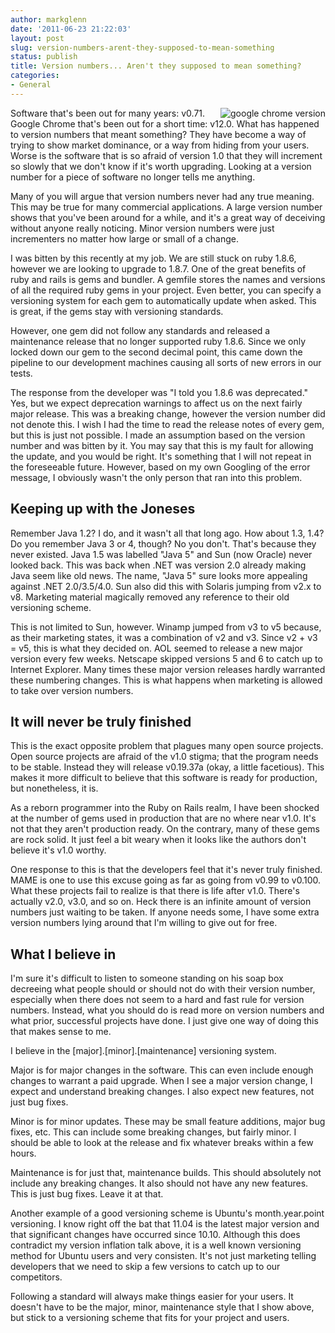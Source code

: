 ```yaml
---
author: markglenn
date: '2011-06-23 21:22:03'
layout: post
slug: version-numbers-arent-they-supposed-to-mean-something
status: publish
title: Version numbers... Aren't they supposed to mean something?
categories:
- General
---
```


<img src='http://www.codefixes.com/wp-content/uploads/2011/06/google-chrome-version-300x171.png' alt="google chrome version" style='float: right' />

Software that's been out for many years: v0.71. Google Chrome that's
been out for a short time: v12.0. What has happened to version numbers
that meant something? They have become a way of trying to show market
dominance, or a way from hiding from your users. Worse is the software
that is so afraid of version 1.0 that they will increment so slowly that
we don't know if it's worth upgrading. Looking at a version number for a
piece of software no longer tells me anything.

<!--more-->

Many of you will argue that version numbers never had any true meaning.
This may be true for many commercial applications. A large version
number shows that you've been around for a while, and it's a great way
of deceiving without anyone really noticing. Minor version numbers were
just incrementers no matter how large or small of a change.

I was bitten by this recently at my job. We are still stuck on ruby
1.8.6, however we are looking to upgrade to 1.8.7. One of the great
benefits of ruby and rails is gems and bundler. A gemfile stores the
names and versions of all the required ruby gems in your project. Even
better, you can specify a versioning system for each gem to
automatically update when asked. This is great, if the gems stay with
versioning standards.

However, one gem did not follow any standards and released a maintenance
release that no longer supported ruby 1.8.6. Since we only locked down
our gem to the second decimal point, this came down the pipeline to our
development machines causing all sorts of new errors in our tests.

The response from the developer was "I told you 1.8.6 was deprecated."
Yes, but we expect deprecation warnings to affect us on the next fairly
major release. This was a breaking change, however the version number
did not denote this. I wish I had the time to read the release notes of
every gem, but this is just not possible. I made an assumption based on
the version number and was bitten by it. You may say that this is my
fault for allowing the update, and you would be right. It's something
that I will not repeat in the foreseeable future. However, based on my
own Googling of the error message, I obviously wasn't the only person
that ran into this problem.

## Keeping up with the Joneses

Remember Java 1.2? I do, and it wasn't all that long ago. How about 1.3,
1.4? Do you remember Java 3 or 4, though? No you don't. That's because
they never existed. Java 1.5 was labelled "Java 5" and Sun (now Oracle)
never looked back. This was back when .NET was version 2.0 already
making Java seem like old news. The name, "Java 5" sure looks more
appealing against .NET 2.0/3.5/4.0. Sun also did this with Solaris
jumping from v2.x to v8. Marketing material magically removed any
reference to their old versioning scheme.

This is not limited to Sun, however. Winamp jumped from v3 to v5
because, as their marketing states, it was a combination of v2 and v3.
Since v2 + v3 = v5, this is what they decided on. AOL seemed to release
a new major version every few weeks. Netscape skipped versions 5 and 6
to catch up to Internet Explorer. Many times these major version
releases hardly warranted these numbering changes. This is what happens
when marketing is allowed to take over version numbers.

## It will never be truly finished

This is the exact opposite problem that plagues many open source
projects. Open source projects are afraid of the v1.0 stigma; that the
program needs to be stable. Instead they will release v0.19.37a (okay, a
little facetious). This makes it more difficult to believe that this
software is ready for production, but nonetheless, it is.

As a reborn programmer into the Ruby on Rails realm, I have been shocked
at the number of gems used in production that are no where near v1.0.
It's not that they aren't production ready. On the contrary, many of
these gems are rock solid. It just feel a bit weary when it looks like
the authors don't believe it's v1.0 worthy.

One response to this is that the developers feel that it's never truly
finished. MAME is one to use this excuse going as far as going from
v0.99 to v0.100. What these projects fail to realize is that there is
life after v1.0. There's actually v2.0, v3.0, and so on. Heck there is
an infinite amount of version numbers just waiting to be taken. If
anyone needs some, I have some extra version numbers lying around that
I'm willing to give out for free.

## What I believe in

I'm sure it's difficult to listen to someone standing on his soap box
decreeing what people should or should not do with their version number,
especially when there does not seem to a hard and fast rule for version
numbers. Instead, what you should do is read more on version numbers and
what prior, successful projects have done. I just give one way of doing
this that makes sense to me.

I believe in the [major].[minor].[maintenance] versioning system.

Major is for major changes in the software. This can even include enough
changes to warrant a paid upgrade. When I see a major version change, I
expect and understand breaking changes. I also expect new features, not
just bug fixes.

Minor is for minor updates. These may be small feature additions, major
bug fixes, etc. This can include some breaking changes, but fairly
minor. I should be able to look at the release and fix whatever breaks
within a few hours.

Maintenance is for just that, maintenance builds. This should absolutely
not include any breaking changes. It also should not have any new
features. This is just bug fixes. Leave it at that.

Another example of a good versioning scheme is Ubuntu's month.year.point
versioning. I know right off the bat that 11.04 is the latest major
version and that significant changes have occurred since 10.10. Although
this does contradict my version inflation talk above, it is a well known
versioning method for Ubuntu users and very consisten. It's not just
marketing telling developers that we need to skip a few versions to
catch up to our competitors.

Following a standard will always make things easier for your users. It
doesn't have to be the major, minor, maintenance style that I show
above, but stick to a versioning scheme that fits for your project and
users.
